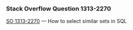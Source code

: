 ### Stack Overflow Question 1313-2270

[SO 1313-2270](https://stackoverflow.com/q/13132270) &mdash;
How to select similar sets in SQL
